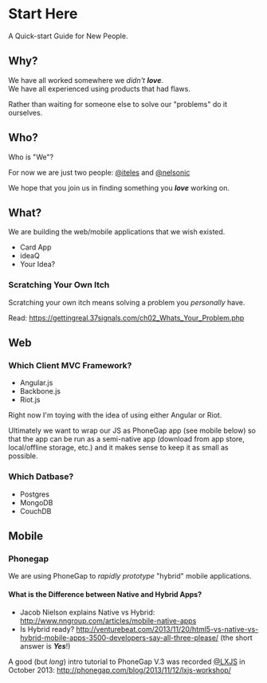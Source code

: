 Start Here
==========

A Quick-start Guide for New People.

## Why?

We have all worked somewhere we *didn't* ***love***. <br />
We have all experienced using products that had flaws.

Rather than waiting for someone else to solve our "problems" do it ourselves.




## Who?

Who is "We"?

For now we are just two people: 
[@iteles](https://twitter.com/iteles) and 
[@nelsonic](https://twitter.com/nelsonic)

We hope that you join us in finding something you ***love*** working on.


## What?

We are building the web/mobile applications that we wish existed.

- Card App
- ideaQ
- Your Idea?


### Scratching Your Own Itch


Scratching your own itch means solving a problem you *personally* have.

Read:
https://gettingreal.37signals.com/ch02_Whats_Your_Problem.php


## Web

### Which Client MVC Framework?

- Angular.js
- Backbone.js
- Riot.js

Right now I'm toying with the idea of using either Angular or Riot.

Ultimately we want to wrap our JS as PhoneGap app (see mobile below)
so that the app can be run as a semi-native app (download from app store,
local/offline storage, etc.) and it makes sense to keep it as small as possible.



### Which Datbase?

- Postgres
- MongoDB
- CouchDB


## Mobile

### Phonegap

We are using PhoneGap to *rapidly prototype* "hybrid" mobile applications.

#### What is the Difference between Native and Hybrid Apps?

- Jacob Nielson explains Native vs Hybrid: 
http://www.nngroup.com/articles/mobile-native-apps
- Is Hybrid ready? http://venturebeat.com/2013/11/20/html5-vs-native-vs-hybrid-mobile-apps-3500-developers-say-all-three-please/ (the short answer is ***Yes***!)

A good (but *long*) intro tutorial to PhoneGap V.3 was recorded 
[@LXJS](http://2013.lxjs.org/guide) in October 2013: 
http://phonegap.com/blog/2013/11/12/lxjs-workshop/


